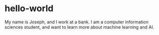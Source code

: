 # hello-world

My name is Joseph, and I work at a bank. I am a computer information sciences student, and want to learn more about machine learning and AI. 
